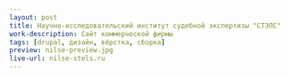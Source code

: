 ```yaml
---
layout: post
title: Научно-исследовательский институт судебной экспертизы "СТЭЛС"
work-description: Сайт коммерческой фирмы
tags: [drupal, дизайн, вёрстка, сборка]
preview: nilse-preview.jpg
live-url: nilse-stels.ru
---
```


